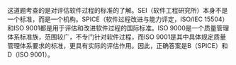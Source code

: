 这道题考查的是对评估软件过程的标准的了解。SEI（软件工程研究所）本身不是一个标准，而是一个机构。SPICE（软件过程改进与能力评定，ISO/IEC 15504）和ISO 9001都是用于评估和改进软件过程的国际标准。ISO 9000是一个质量管理体系标准族，范围较广，不专门针对软件过程，而ISO 9001是其中具体规定质量管理体系要求的标准，更具有实际的评估作用。因此，正确答案是B（SPICE）和D（ISO 9001）。